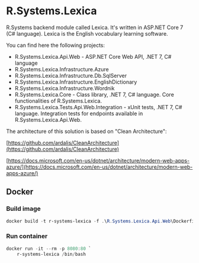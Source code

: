 # R.Systems.Lexica

R.Systems backend module called Lexica. It's written in ASP.NET Core 7 (C# language). Lexica is the English vocabulary learning software.

You can find here the following projects:

- R.Systems.Lexica.Api.Web - ASP.NET Core Web API, .NET 7, C# language
- R.Systems.Lexica.Infrastructure.Azure
- R.Systems.Lexica.Infrastructure.Db.SqlServer
- R.Systems.Lexica.Infrastructure.EnglishDictionary
- R.Systems.Lexica.Infrastructure.Wordnik
- R.Systems.Lexica.Core - Class library, .NET 7, C# language. Core functionalities of R.Systems.Lexica.
- R.Systems.Lexica.Tests.Api.Web.Integration - xUnit tests, .NET 7, C# language. Integration tests for endpoints available in R.Systems.Lexica.Api.Web.

The architecture of this solution is based on "Clean Architecture":

[https://github.com/ardalis/CleanArchitecture](https://github.com/ardalis/CleanArchitecture)

[https://docs.microsoft.com/en-us/dotnet/architecture/modern-web-apps-azure/](https://docs.microsoft.com/en-us/dotnet/architecture/modern-web-apps-azure/)

## Docker

### Build image

```powershell
docker build -t r-systems-lexica -f .\R.Systems.Lexica.Api.Web\Dockerfile .
```

### Run container

```powershell
docker run -it --rm -p 8080:80 `
    r-systems-lexica /bin/bash
```
